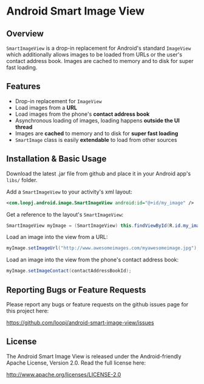 
# Android Smart Image View

## Overview

`SmartImageView` is a drop-in replacement for Android's standard `ImageView` which additionally allows images to be loaded from URLs or the user's contact address book. Images are cached to memory and to disk for super fast loading.

## Features

- Drop-in replacement for `ImageView`
- Load images from a **URL**
- Load images from the phone's **contact address book**
- Asynchronous loading of images, loading happens **outside the UI thread**
- Images are **cached** to memory and to disk for **super fast loading**
- `SmartImage` class is easily **extendable** to load from other sources

## Installation & Basic Usage

Download the latest .jar file from github and place it in your Android app's `libs/` folder.

Add a `SmartImageView` to your activity's xml layout:

```xml
<com.loopj.android.image.SmartImageView android:id="@+id/my_image" />
```

Get a reference to the layout's `SmartImageView`:

```java
SmartImageView myImage = (SmartImageView) this.findViewById(R.id.my_image);
```

Load an image into the view from a URL:

```java
myImage.setImageUrl("http://www.awesomeimages.com/myawesomeimage.jpg");
```

Load an image into the view from the phone's contact address book:

```java
myImage.setImageContact(contactAddressBookId);
```

## Reporting Bugs or Feature Requests

Please report any bugs or feature requests on the github issues page for this project here:

<https://github.com/loopj/android-smart-image-view/issues>

## License

The Android Smart Image View is released under the Android-friendly Apache License, Version 2.0. Read the full license here:

<http://www.apache.org/licenses/LICENSE-2.0>
